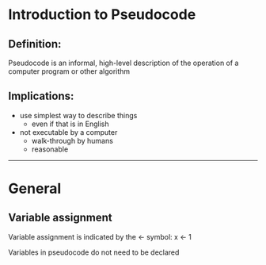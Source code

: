 # Introduction to Pseudocode

## Definition:
Pseudocode is an informal, high-level description of the operation of a computer program or other algorithm

## Implications:
* use simplest way to describe things
  * even if that is in English
* not executable by a computer
  * walk-through by humans
  * reasonable


---

# General

## Variable assignment
Variable assignment is indicated by the &larr; symbol:
   x &larr; 1

Variables in pseudocode do not need to be declared
